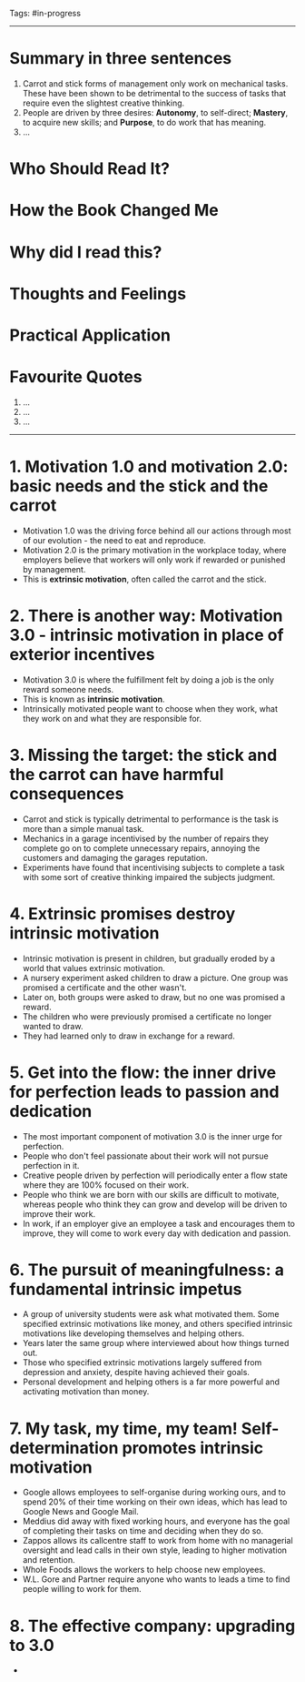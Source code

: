 Tags: #in-progress

---

# Summary in three sentences

1.  Carrot and stick forms of management only work on mechanical tasks. These have been shown to be detrimental to the success of tasks that require even the slightest creative thinking.
2.  People are driven by three desires: **Autonomy**, to self-direct; **Mastery**, to acquire new skills; and **Purpose**, to do work that has meaning.
3.  ...

# Who Should Read It?


# How the Book Changed Me


# Why did I read this?


# Thoughts and Feelings


# Practical Application


# Favourite Quotes
1. ...
2. ...
3. ...

---

# 1. Motivation 1.0 and motivation 2.0: basic needs and the stick and the carrot

- Motivation 1.0 was the driving force behind all our actions through most of our evolution - the need to eat and reproduce.
- Motivation 2.0 is the primary motivation in the workplace today, where employers believe that workers will only work if rewarded or punished by management.
- This is **extrinsic motivation**, often called the carrot and the stick.

# 2. There is another way: Motivation 3.0 - intrinsic motivation in place of exterior incentives

- Motivation 3.0 is where the fulfillment felt by doing a job is the only reward someone needs.
- This is known as **intrinsic motivation**.
- Intrinsically motivated people want to choose when they work, what they work on and what they are responsible for.

# 3. Missing the target: the stick and the carrot can have harmful consequences

- Carrot and stick is typically detrimental to performance is the task is more than a simple manual task.
- Mechanics in a garage incentivised by the number of repairs they complete go on to complete unnecessary repairs, annoying the customers and damaging the garages reputation.
- Experiments have found that incentivising subjects to complete a task with some sort of creative thinking impaired the subjects judgment.

# 4. Extrinsic promises destroy intrinsic motivation

- Intrinsic motivation is present in children, but gradually eroded by a world that values extrinsic motivation.
- A nursery experiment asked children to draw a picture. One group was promised a certificate and the other wasn't.
- Later on, both groups were asked to draw, but no one was promised a reward.
- The children who were previously promised a certificate no longer wanted to draw.
- They had learned only to draw in exchange for a reward.

# 5. Get into the flow: the inner drive for perfection leads to passion and dedication

- The most important component of motivation 3.0 is the inner urge for perfection.
- People who don't feel passionate about their work will not pursue perfection in it.
- Creative people driven by perfection will periodically enter a flow state where they are 100% focused on their work.
- People who think we are born with our skills are difficult to motivate, whereas people who think they can grow and develop will be driven to improve their work.
- In work, if an employer give an employee a task and encourages them to improve, they will come to work every day with dedication and passion.

# 6. The pursuit of meaningfulness: a fundamental intrinsic impetus

- A group of university students were ask what motivated them. Some specified extrinsic motivations like money, and others specified intrinsic motivations like developing themselves and helping others.
- Years later the same group where interviewed about how things turned out.
- Those who specified extrinsic motivations largely suffered from depression and anxiety, despite having achieved their goals.
- Personal development and helping others is a far more powerful and activating motivation than money.

# 7. My task, my time, my team! Self-determination promotes intrinsic motivation

- Google allows employees to self-organise during working ours, and to spend 20% of their time working on their own ideas, which has lead to Google News and Google Mail.
- Meddius did away with fixed working hours, and everyone has the goal of completing their tasks on time and deciding when they do so.
- Zappos allows its callcentre staff to work from home with no managerial oversight and lead calls in their own style, leading to higher motivation and retention.
- Whole Foods allows the workers to help choose new employees.
- W.L. Gore and Partner require anyone who wants to leads a time to find people willing to work for them.

# 8. The effective company: upgrading to 3.0

-
